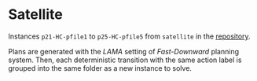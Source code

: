 # Satellite

Instances `p21-HC-pfile1` to `p25-HC-pfile5` from `satellite` in the [repository](https://github.com/aibasel/downward-benchmarks/tree/master/satellite).

Plans are generated with the *LAMA* setting of *Fast-Downward* planning system. Then, each deterministic transition with the same action label is grouped into the same folder as a new instance to solve.
